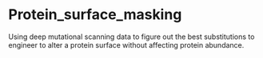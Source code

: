 # Protein_surface_masking
Using deep mutational scanning data to figure out the best substitutions to engineer to alter a protein surface without affecting protein abundance.
